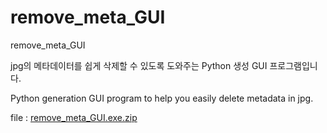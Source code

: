 # remove_meta_GUI
remove_meta_GUI

jpg의 메타데이터를 쉽게 삭제할 수 있도록 도와주는 Python 생성 GUI 프로그램입니다.  
 
    
      
Python generation GUI program to help you easily delete metadata in jpg.  

file : [remove_meta_GUI.exe.zip](https://github.com/ydh0822/remove_meta_GUI/files/11380746/remove_meta_GUI.exe.zip)
